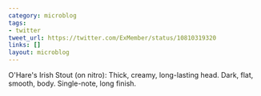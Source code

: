 ```yaml
---
category: microblog
tags:
- twitter
tweet_url: https://twitter.com/ExMember/status/10810319320
links: []
layout: microblog
---
```

O'Hare's Irish Stout (on nitro): Thick, creamy, long-lasting head. Dark, flat, smooth, body. Single-note, long finish.
